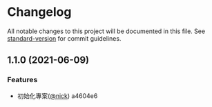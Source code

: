 # Changelog

All notable changes to this project will be documented in this file. See [standard-version](https://github.com/conventional-changelog/standard-version) for commit guidelines.

## 1.1.0 (2021-06-09)


### Features

* 初始化專案([@nick](undefined/nick)) a4604e6
